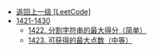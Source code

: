 - [返回上一级 [LeetCode]](LeetCode/)
- [1421-1430](LeetCode/1421-1430/)
  - [1422. 分割字符串的最大得分（简单）](LeetCode/1421-1430/1422.%20分割字符串的最大得分（简单）.md)
  - [1423. 可获得的最大点数（中等）](LeetCode/1421-1430/1423.%20可获得的最大点数（中等）.md)
